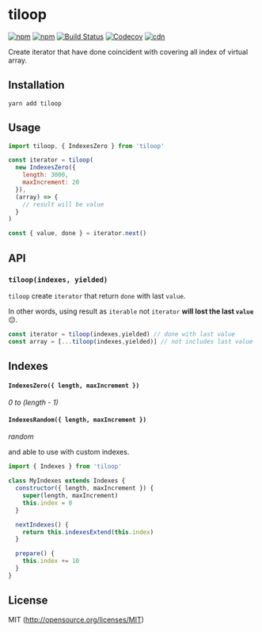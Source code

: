 # tiloop

[![npm](https://img.shields.io/npm/v/tiloop.svg?style=flat-square)](https://www.npmjs.com/package/tiloop)
[![npm](https://img.shields.io/npm/dm/tiloop.svg?style=flat-square)](https://www.npmjs.com/package/tiloop)
[![Build Status](https://img.shields.io/travis/kthjm/tiloop.svg?style=flat-square)](https://travis-ci.org/kthjm/tiloop)
[![Codecov](https://img.shields.io/codecov/c/github/kthjm/tiloop.svg?style=flat-square)](https://codecov.io/gh/kthjm/tiloop)
[![cdn](https://img.shields.io/badge/jsdelivr-latest-e84d3c.svg?style=flat-square)](https://cdn.jsdelivr.net/npm/tiloop/min.js)

Create iterator that have done coincident with covering all index of virtual array.

## Installation
```shell
yarn add tiloop
```

## Usage
```js
import tiloop, { IndexesZero } from 'tiloop'

const iterator = tiloop(
  new IndexesZero({
    length: 3000,
    maxIncrement: 20
  }),
  (array) => {
    // result will be value
  }
)

const { value, done } = iterator.next()

```

## API

### `tiloop(indexes, yielded)`

`tiloop` create `iterator` that return `done` with last `value`.

In other words, using result as `iterable` not `iterator` **will lost the last `value`** 😔.

```js
const iterator = tiloop(indexes,yielded) // done with last value
const array = [...tiloop(indexes,yielded)] // not includes last value
```

## Indexes
#### `IndexesZero({ length, maxIncrement })`
*0 to (length - 1)*

#### `IndexesRandom({ length, maxIncrement })`
*random*

and able to use with custom indexes.

```js
import { Indexes } from 'tiloop'

class MyIndexes extends Indexes {
  constructor({ length, maxIncrement }) {
    super(length, maxIncrement)
    this.index = 0
  }

  nextIndexes() {
    return this.indexesExtend(this.index)
  }

  prepare() {
    this.index += 10
  }
}
```

## License
MIT (http://opensource.org/licenses/MIT)
